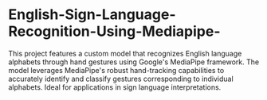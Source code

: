 # English-Sign-Language-Recognition-Using-Mediapipe-
This project features a custom model that recognizes English language alphabets through hand gestures using Google's MediaPipe framework. The model leverages MediaPipe's robust hand-tracking capabilities to accurately identify and classify gestures corresponding to individual alphabets. Ideal for applications in sign language interpretations.
